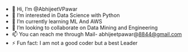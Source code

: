 - 👋 Hi, I’m @AbhijeetVPawar
- 👀 I’m interested in Data Science with Python
- 🌱 I’m currently learning ML And AWS
- 💞️ I’m looking to collaborate on Data Mining and Engineering 
- 📫 You can reach me through Mail- abhijeetpawar@8844@gmail.com
- ⚡ Fun fact: I am not a good coder but a best Leader

<!---
AbhijeetVPawar/AbhijeetVPawar is a ✨ special ✨ repository because its `README.md` (this file) appears on your GitHub profile.
You can click the Preview link to take a look at your changes.
--->
